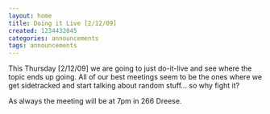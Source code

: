 ```yaml
---
layout: home
title: Doing it Live [2/12/09]
created: 1234432045
categories: announcements
tags: announcements
---
```

This Thursday [2/12/09] we are going to just do-it-live and see where the topic ends up going. All of our best meetings seem to be the ones where we get sidetracked and start talking about random stuff... so why fight it?

As always the meeting will be at 7pm in 266 Dreese.
